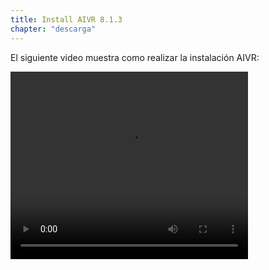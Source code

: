 ```yaml
---
title: Install AIVR 8.1.3
chapter: "descarga"
---
```


El siguiente video muestra como realizar la instalación AIVR:

<video width="380" height="300" controls> <source src="https://arandasoftware.sharepoint.com/sites/Documentacion-RepositorioPortalDoc/Documentos%20compartidos/Repositorio%20Portal%20Doc/ASDK%20v8/1.2%20ASDKv8/1.2.1.3%20Descarga%20Fuentes%20e%20Instalacion/1.2.1.3.11%20Install%20AIVR_8.1.3.mp4?App=OneDriveWebVideo" type="video/mp4"> Your browser does not support the video tag. </video>
